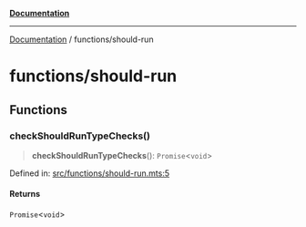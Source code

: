 [**Documentation**](../README.md)

---

[Documentation](../README.md) / functions/should-run

# functions/should-run

## Functions

### checkShouldRunTypeChecks()

> **checkShouldRunTypeChecks**(): `Promise`\<`void`\>

Defined in: [src/functions/should-run.mts:5](https://github.com/noshiro-pf/ts-repo-utils/blob/main/src/functions/should-run.mts#L5)

#### Returns

`Promise`\<`void`\>
